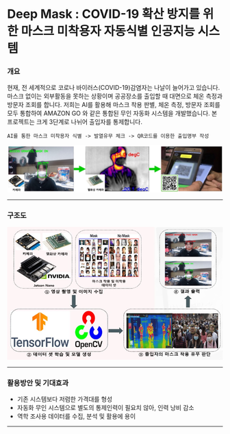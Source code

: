 
# Deep Mask : COVID-19 확산 방지를 위한 마스크 미착용자 자동식별  인공지능 시스템

### 개요

현재, 전 세계적으로 코로나 바이러스(COVID-19)감염자는 나날이 늘어가고 있습니다.
마스크 없이는 외부활동을 못하는 상황이며 공공장소를 출입할 때 대면으로 체온 측정과 방문자 조회를 합니다. 저희는 AI를 활용해 마스크 착용 판별, 체온 측정, 방문자 조회를 모두 통합하여 AMAZON GO 와 같은 통합된 무인 자동화 시스템을 개발했습니다.
본 프로젝트는 크게 3단계로 나뉘어 출입자를 통제합니다.
 
    AI를 통한 마스크 미착용자 식별 -> 발열유무 체크 -> QR코드를 이용한 출입명부 작성
    
![3level](./image/3level.jpg)

***

### 구조도

![structure](./image/구조도.jpg)

***

### 활용방안 및 기대효과

+ 기존 시스템보다 저렴한 가격대를 형성
+ 자동화 무인 시스템으로 별도의 통제인력이 필요치 않아, 인력 낭비 감소
+ 역학 조사용 데이터를 수집, 분석 및 활용에 용이

***
